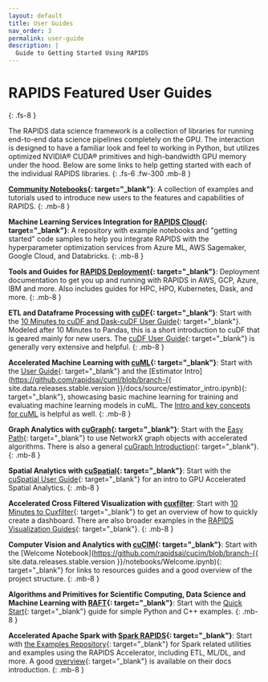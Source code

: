 ```yaml
---
layout: default
title: User Guides
nav_order: 3
permalink: user-guide
description: |
  Guide to Getting Started Using RAPIDS
---
```


# RAPIDS Featured User Guides
{: .fs-8 }

The RAPIDS data science framework is a collection of libraries for running end-to-end data science pipelines completely on the GPU. The interaction is designed to have a familiar look and feel to working in Python, but utilizes optimized NVIDIA® CUDA® primitives and high-bandwidth GPU memory under the hood. Below are some links to help getting started with each of the individual RAPIDS libraries.
{: .fs-6 .fw-300 .mb-8 }


**<i class="fa-light fa-notebook"></i> [Community Notebooks](https://github.com/rapidsai/notebooks-contrib){: target="_blank"}**: 
 A collection of examples and tutorials used to introduce new users to the features and capabilities of RAPIDS.
{: .mb-8 }


**<i class="fa-light fa-cloud"></i> Machine Learning Services Integration for [RAPIDS Cloud](https://github.com/rapidsai/cloud-ml-examples){: target="_blank"}**: 
 A repository with example notebooks and "getting started" code samples to help you integrate RAPIDS with the hyperparameter optimization services from Azure ML, AWS Sagemaker, Google Cloud, and Databricks.
{: .mb-8 }


**<i class="fa-light fa-screwdriver-wrench"></i> Tools and Guides for [RAPIDS Deployment](/deployment/stable/){: target="_blank"}**:
 Deployment documentation to get you up and running with RAPIDS in AWS, GCP, Azure, IBM and more. Also includes guides for HPC, HPO, Kubernetes, Dask, and more.
{: .mb-8 }

**<i class="fa-sharp fa-solid fa-database"></i> ETL and Dataframe Processing with [cuDF](https://github.com/rapidsai/cudf){: target="_blank"}**:
 Start with the [10 Minutes to cuDF and Dask-cuDF User Guide](/api/cudf/stable/user_guide/10min/){: target="_blank"}. Modeled after 10 Minutes to Pandas, this is a short introduction to cuDF that is geared mainly for new users. The [cuDF User Guide](/api/cudf/stable/user_guide/index/){: target="_blank"} is generally very extensive and helpful.
{: .mb-8 }


**<i class="fa-light fa-list-tree"></i> Accelerated Machine Learning with [cuML](https://github.com/rapidsai/cuml){: target="_blank"}**:
 Start with the [User Guide](/api/cuml/stable/user_guide/){: target="_blank"} and the [Estimator Intro](https://github.com/rapidsai/cuml/blob/branch-{{ site.data.releases.stable.version }}/docs/source/estimator_intro.ipynb){: target="_blank"}, showcasing basic machine learning for training and evaluating machine learning models in cuML. The [Intro and key concepts for cuML](/api/cuml/stable/cuml_intro/) is helpful as well.
{: .mb-8 }


**<i class="fa-light fa-chart-network"></i> Graph Analytics with [cuGraph](https://github.com/rapidsai/cugraph){: target="_blank"}**:
 Start with the [Easy Path](/api/cugraph/stable/basics/nx_transition/#easy-path-use-networkx-graph-objects-accelerated-algorithms){: target="_blank"} to use NetworkX graph objects with accelerated algorithms. There is also a general [cuGraph Introduction](/api/cugraph/stable/basics/cugraph_intro/){: target="_blank"}.
{: .mb-8 }


**<i class="fa-light fa-location-crosshairs"></i> Spatial Analytics with [cuSpatial](https://github.com/rapidsai/cuspatial){: target="_blank"}**:
 Start with the [cuSpatial User Guide](/api/cuspatial/stable/user_guide/cuspatial_api_examples/){: target="_blank"} for an intro to GPU Accelerated Spatial Analytics.
{: .mb-8 }


**<i class="fa-light fa-chart-scatter-bubble"></i> Accelerated Cross Filtered Visualization with [cuxfilter](https://github.com/rapidsai/cuxfilter)**:
 Start with [10 Minutes to Cuxfilter](api/cuxfilter/stable/user_guide/10_minutes_to_cuxfilter/){: target="_blank"} to get an overview of how to quickly create a dashboard. There are also broader examples in the [RAPIDS Visualization Guides](https://github.com/rapidsai/cuxfilter/tree/HEAD/notebooks/RAPIDS%20Visualization%20Guide){: target="_blank"}.
{: .mb-8 }


**<i class="fa-light fa-images"></i> Computer Vision and Analytics with [cuCIM](https://github.com/rapidsai/cucim){: target="_blank"}**: 
 Start with the [Welcome Notebook](https://github.com/rapidsai/cucim/blob/branch-{{ site.data.releases.stable.version }}/notebooks/Welcome.ipynb){: target="_blank"} for links to resources guides and a good overview of the project structure.
{: .mb-8 }


**<i class="fa-light fa-file-binary"></i> Algorithms and Primitives for Scientific Computing, Data Science and Machine Learning with [RAFT](https://github.com/rapidsai/raft){: target="_blank"}**:
 Start with the [Quick Start](/api/raft/stable/quick_start/){: target="_blank"} guide for simple Python and C++ examples.
{: .mb-8 }


**<i class="fa-light fa-bolt"></i> Accelerated Apache Spark with [Spark RAPIDS](https://nvidia.github.io/spark-rapids/){: target="_blank"}**:
 Start with [the Examples Repository](https://github.com/NVIDIA/spark-rapids-examples){: target="_blank"} for Spark related utilities and examples using the RAPIDS Accelerator, including ETL, ML/DL, and more. A good [overview](https://nvidia.github.io/spark-rapids/){: target="_blank"} is available on their docs introduction.
{: .mb-8 }
